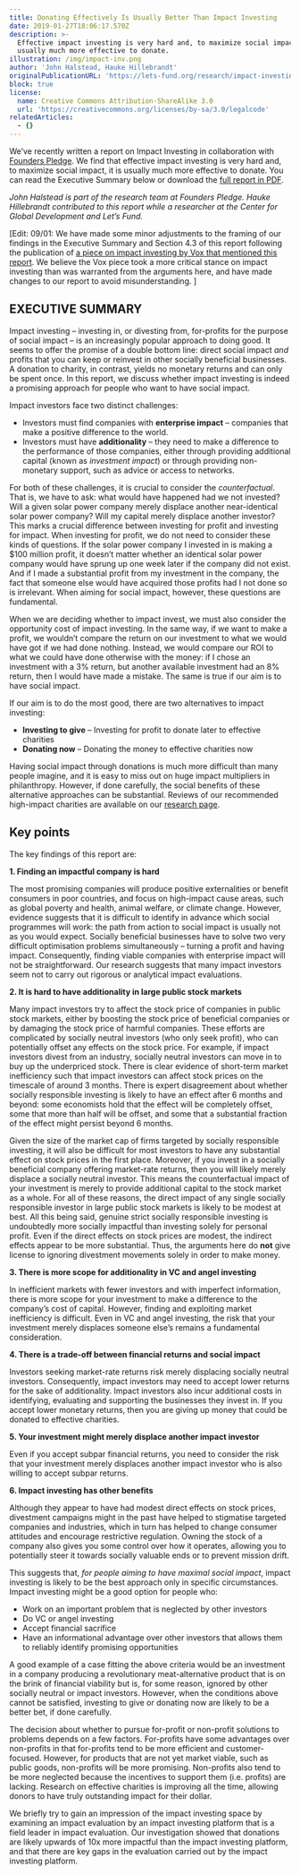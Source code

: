 ```yaml
---
title: Donating Effectively Is Usually Better Than Impact Investing
date: 2019-01-27T18:06:17.570Z
description: >-
  Effective impact investing is very hard and, to maximize social impact, it is
  usually much more effective to donate.
illustration: /img/impact-inv.png
author: 'John Halstead, Hauke Hillebrandt'
originalPublicationURL: 'https://lets-fund.org/research/impact-investing/'
block: true
license:
  name: Creative Commons Attribution-ShareAlike 3.0
  url: 'https://creativecommons.org/licenses/by-sa/3.0/legalcode'
relatedArticles:
  - {}
---
```

We’ve recently written a report on Impact Investing in collaboration with [Founders Pledge](https://founderspledge.com/). We find that effective impact investing is very hard and, to maximize social impact, it is usually much more effective to donate. You can read the Executive Summary below or download the [full report in PDF](https://founderspledge.com/research/Impact%20Investing.pdf).

_John Halstead is part of the research team at Founders Pledge. Hauke Hillebrandt contributed to this report while a researcher at the Center for Global Development and Let’s Fund._

[Edit: 09/01: We have made some minor adjustments to the framing of our findings in the Executive Summary and Section 4.3 of this report following the publication of [a piece on impact investing by Vox that mentioned this report](https://www.vox.com/future-perfect/2018/12/18/18136214/impact-investing-socially-responsible-sri-report). We believe the Vox piece took a more critical stance on impact investing than was warranted from the arguments here, and have made changes to our report to avoid misunderstanding. ]

## EXECUTIVE SUMMARY

Impact investing – investing in, or divesting from, for-profits for the purpose of social impact – is an increasingly popular approach to doing good. It seems to offer the promise of a double bottom line: direct social impact _and_ profits that you can keep or reinvest in other socially beneficial businesses. A donation to charity, in contrast, yields no monetary returns and can only be spent once. In this report, we discuss whether impact investing is indeed a promising approach for people who want to have social impact.

Impact investors face two distinct challenges:

* Investors must find companies with **enterprise impact** – companies that make a positive difference to the world.
* Investors must have **additionality** – they need to make a difference to the performance of those companies, either through providing additional capital (known as _investment impact_) or through providing non-monetary support, such as advice or access to networks.

For both of these challenges, it is crucial to consider the _counterfactual_. That is, we have to ask: what would have happened had we not invested? Will a given solar power company merely displace another near-identical solar power company? Will my capital merely displace another investor? This marks a crucial difference between investing for profit and investing for impact. When investing for profit, we do not need to consider these kinds of questions. If the solar power company I invested in is making a $100 million profit, it doesn’t matter whether an identical solar power company would have sprung up one week later if the company did not exist. And if I made a substantial profit from my investment in the company, the fact that someone else would have acquired those profits had I not done so is irrelevant. When aiming for social impact, however, these questions are fundamental.

When we are deciding whether to impact invest, we must also consider the opportunity cost of impact investing. In the same way, if we want to make a profit, we wouldn’t compare the return on our investment to what we would have got if we had done nothing. Instead, we would compare our ROI to what we could have done otherwise with the money: if I chose an investment with a 3% return, but another available investment had an 8% return, then I would have made a mistake. The same is true if our aim is to have social impact.

If our aim is to do the most good, there are two alternatives to impact investing:

* **Investing to give** – Investing for profit to donate later to effective charities
* **Donating now** – Donating the money to effective charities now

Having social impact through donations is much more difficult than many people imagine, and it is easy to miss out on huge impact multipliers in philanthropy. However, if done carefully, the social benefits of these alternative approaches can be substantial. Reviews of our recommended high-impact charities are available on our [research page](https://founderspledge.com/research).

## Key points

The key findings of this report are:

**1. Finding an impactful company is hard**

The most promising companies will produce positive externalities or benefit consumers in poor countries, and focus on high-impact cause areas, such as global poverty and health, animal welfare, or climate change. However, evidence suggests that it is difficult to identify in advance which social programmes will work: the path from action to social impact is usually not as you would expect. Socially beneficial businesses have to solve two very difficult optimisation problems simultaneously – turning a profit and having impact. Consequently, finding viable companies with enterprise impact will not be straightforward. Our research suggests that many impact investors seem not to carry out rigorous or analytical impact evaluations.

**2. It is hard to have additionality in large public stock markets**

Many impact investors try to affect the stock price of companies in public stock markets, either by boosting the stock price of beneficial companies or by damaging the stock price of harmful companies. These efforts are complicated by socially neutral investors (who only seek profit), who can potentially offset any effects on the stock price. For example, if impact investors divest from an industry, socially neutral investors can move in to buy up the underpriced stock. There is clear evidence of short-term market inefficiency such that impact investors can affect stock prices on the timescale of around 3 months. There is expert disagreement about whether socially responsible investing is likely to have an effect after 6 months and beyond: some economists hold that the effect will be completely offset, some that more than half will be offset, and some that a substantial fraction of the effect might persist beyond 6 months.

Given the size of the market cap of firms targeted by socially responsible investing, it will also be difficult for most investors to have any substantial effect on stock prices in the first place. Moreover, if you invest in a socially beneficial company offering market-rate returns, then you will likely merely displace a socially neutral investor. This means the counterfactual impact of your investment is merely to provide additional capital to the stock market as a whole. For all of these reasons, the direct impact of any single socially responsible investor in large public stock markets is likely to be modest at best. All this being said, genuine strict socially responsible investing is undoubtedly more socially impactful than investing solely for personal profit. Even if the direct effects on stock prices are modest, the indirect effects appear to be more substantial. Thus, the arguments here do **not** give license to ignoring divestment movements solely in order to make money.

**3. There is more scope for additionality in VC and angel investing**

In inefficient markets with fewer investors and with imperfect information, there is more scope for your investment to make a difference to the company’s cost of capital. However, finding and exploiting market inefficiency is difficult. Even in VC and angel investing, the risk that your investment merely displaces someone else’s remains a fundamental consideration.

**4. There is a trade-off between financial returns and social impact**

Investors seeking market-rate returns risk merely displacing socially neutral investors. Consequently, impact investors may need to accept lower returns for the sake of additionality. Impact investors also incur additional costs in identifying, evaluating and supporting the businesses they invest in. If you accept lower monetary returns, then you are giving up money that could be donated to effective charities.

**5. Your investment might merely displace another impact investor**

Even if you accept subpar financial returns, you need to consider the risk that your investment merely displaces another impact investor who is also willing to accept subpar returns.

**6. Impact investing has other benefits**

Although they appear to have had modest direct effects on stock prices, divestment campaigns might in the past have helped to stigmatise targeted companies and industries, which in turn has helped to change consumer attitudes and encourage restrictive regulation. Owning the stock of a company also gives you some control over how it operates, allowing you to potentially steer it towards socially valuable ends or to prevent mission drift.

This suggests that, _for people aiming to have maximal social impact_, impact investing is likely to be the best approach only in specific circumstances. Impact investing might be a good option for people who:

* Work on an important problem that is neglected by other investors
* Do VC or angel investing
* Accept financial sacrifice
* Have an informational advantage over other investors that allows them to reliably identify promising opportunities

A good example of a case fitting the above criteria would be an investment in a company producing a revolutionary meat-alternative product that is on the brink of financial viability but is, for some reason, ignored by other socially neutral or impact investors. However, when the conditions above cannot be satisfied, investing to give or donating now are likely to be a better bet, if done carefully.

The decision about whether to pursue for-profit or non-profit solutions to problems depends on a few factors. For-profits have some advantages over non-profits in that for-profits tend to be more efficient and customer-focused. However, for products that are not yet market viable, such as public goods, non-profits will be more promising. Non-profits also tend to be more neglected because the incentives to support them (i.e. profits) are lacking. Research on effective charities is improving all the time, allowing donors to have truly outstanding impact for their dollar.

We briefly try to gain an impression of the impact investing space by examining an impact evaluation by an impact investing platform that is a field leader in impact evaluation. Our investigation showed that donations are likely upwards of 10x more impactful than the impact investing platform, and that there are key gaps in the evaluation carried out by the impact investing platform.
